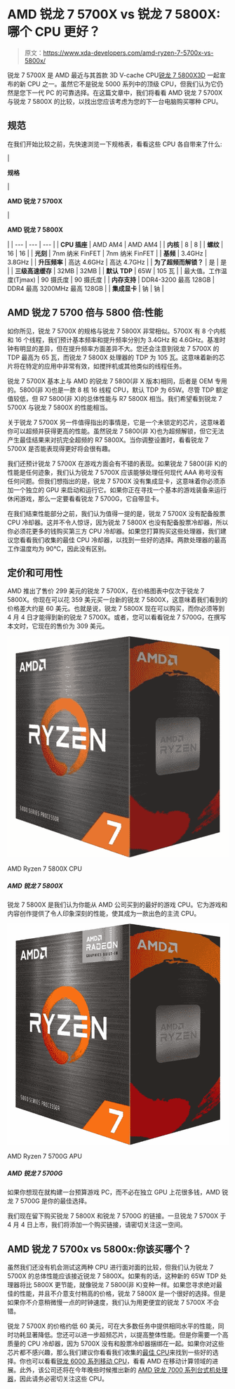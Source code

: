 # AMD 锐龙 7 5700X vs 锐龙 7 5800X:哪个 CPU 更好？

> 原文：<https://www.xda-developers.com/amd-ryzen-7-5700x-vs-5800x/>

锐龙 7 5700X 是 AMD 最近与其首款 3D V-cache CPU[锐龙 7 5800X3D](https://www.xda-developers.com/amd-ryzen-7-5800x-vs-amd-ryzen-7-5800x3d/) 一起宣布的新 CPU 之一。虽然它不是锐龙 5000 系列中的顶级 CPU，但我们认为它仍然是您下一代 PC 的可靠选择。在这篇文章中，我们将看看 AMD 锐龙 7 5700X 与锐龙 7 5800X 的比较，以找出您应该考虑为您的下一台电脑购买哪种 CPU。

## 规范

在我们开始比较之前，先快速浏览一下规格表，看看这些 CPU 各自带来了什么:

| 

**规格**

 | 

**AMD 锐龙 7 5700X**

 | 

**AMD 锐龙 7 5800X**

 |
| --- | --- | --- |
| **CPU 插座** | AMD AM4 | AMD AM4 |
| **内核** | 8 | 8 |
| **螺纹** | 16 | 16 |
| **光刻** | 7nm 纳米 FinFET | 7nm 纳米 FinFET |
| **基频** | 3.4GHz | 3.8GHz |
| **升压频率** | 高达 4.6GHz | 高达 4.7GHz |
| **为了超频而解锁？** | 是 | 是 |
| **三级高速缓存** | 32MB | 32MB |
| **默认 TDP** | 65W | 105 瓦 |
| 最大值。工作温度(Tjmax) | 90 摄氏度 | 90 摄氏度 |
| **内存支持** | DDR4-3200 最高 128GB | DDR4 最高 3200MHz 最高 128GB |
| **集成显卡** | 钠 | 钠 |

## AMD 锐龙 7 5700 倍与 5800 倍:性能

如你所见，锐龙 7 5700X 的规格与锐龙 7 5800X 非常相似。5700X 有 8 个内核和 16 个线程，我们预计基本频率和提升频率分别为 3.4GHz 和 4.6GHz。基准时钟有明显的差异，但在提升频率方面差异不大。您还会注意到锐龙 7 5700X 的 TDP 最高为 65 瓦，而锐龙 7 5800X 处理器的 TDP 为 105 瓦。这意味着新的芯片将在特定的应用中非常有效，如搅拌机或其他类似的线程任务。

锐龙 7 5700X 基本上与 AMD 的锐龙 7 5800(非 X 版本)相同，后者是 OEM 专用的。5800(非 X)也是一款 8 核 16 线程 CPU，默认 TDP 为 65W。尽管 TDP 额定值较低，但 R7 5800(非 X)的总体性能与 R7 5800X 相当。我们希望看到锐龙 7 5700X 与锐龙 7 5800X 的性能相当。

关于锐龙 7 5700X 另一件值得指出的事情是，它是一个未锁定的芯片，这意味着你可以超频并获得更高的性能。虽然锐龙 7 5800(非 X)也为超频解锁，但它无法产生最佳结果来对抗完全超频的 R7 5800X。当你调整设置时，看看锐龙 7 5700X 是否能表现得更好将会很有趣。

我们还预计锐龙 7 5700X 在游戏方面会有不错的表现。如果锐龙 7 5800(非 K)的性能是任何迹象，我们认为锐龙 7 5700X 应该能够处理任何现代 AAA 称号没有任何问题。但我们想指出的是，锐龙 7 5700X 没有集成显卡，这意味着你必须添加一个独立的 GPU 来启动和运行它。如果你正在寻找一个基本的游戏装备来运行休闲游戏，那么一定要看看锐龙 7 5700G，它自带显卡。

在我们结束性能部分之前，我们认为值得一提的是，锐龙 7 5700X 没有配备股票 CPU 冷却器。这并不令人惊讶，因为锐龙 7 5800X 也没有配备股票冷却器，所以你必须花更多的钱购买第三方 CPU 冷却器。如果您打算购买这些处理器，我们建议您看看我们收集的最佳 CPU 冷却器，以找到一些好的选择。两款处理器的最高工作温度均为 90°C，因此没有区别。

## 定价和可用性

AMD 推出了售价 299 美元的锐龙 7 5700X，在价格图表中仅次于锐龙 7 5800X。你现在可以花 359 美元买一台新的锐龙 7 5800X，这意味着我们看到的价格差大约是 60 美元。也就是说，锐龙 7 5800X 现在可以购买，而你必须等到 4 月 4 日才能得到新的锐龙 7 5700X。或者，您可以看看锐龙 7 5700G，在撰写本文时，它现在的售价为 309 美元。

 <picture>![The Ryzen 7 5800X is what we think is the best gaming CPU you can buy from the house of AMD. It offers impressive performance for gaming as well as content creation, making it a fantastic mainstream CPU overall.](img/4fc21fa240c4225d866fb9c71b1f8da0.png)</picture> 

AMD Ryzen 7 5800X CPU

##### AMD 锐龙 7 5800X

锐龙 7 5800X 是我们认为你能从 AMD 公司买到的最好的游戏 CPU。它为游戏和内容创作提供了令人印象深刻的性能，使其成为一款出色的主流 CPU。

 <picture>![AMD Ryzen 7 5700G is your best bet if you want to build a budget gaming PC right now without having to spend a lot of money on a discrete GPU.](img/7be4d7d072bd6a99848d4f3e8403b69b.png)</picture> 

AMD Ryzen 7 5700G APU

##### AMD 锐龙 7 5700G

如果你想现在就构建一台预算游戏 PC，而不必在独立 GPU 上花很多钱，AMD 锐龙 7 5700G 是你的最佳选择。

我们现在留下购买锐龙 7 5800X 和锐龙 7 5700G 的链接。一旦锐龙 7 5700X 于 4 月 4 日上市，我们将添加一个购买链接，请密切关注这一空间。

## AMD 锐龙 7 5700x vs 5800x:你该买哪个？

虽然我们还没有机会测试这两种 CPU 进行面对面的比较，但我们认为锐龙 7 5700X 的总体性能应该接近锐龙 7 5800X。如果有的话，这种新的 65W TDP 处理器将比 5800X 更节能，就像锐龙 7 5800(非 K)变种一样。如果您寻求绝对最佳的性能，并且不介意支付稍高的价格，锐龙 7 5800X 是一个很好的选择。但是如果你不介意稍微慢一点的时钟速度，我们认为用更便宜的锐龙 7 5700X 不会错。

锐龙 7 5700X 的价格约低 60 美元，可在大多数任务中提供相同水平的性能，同时功耗显著降低。您还可以进一步超频芯片，以提高整体性能。但是你需要一个高质量的 CPU 冷却器，因为 5700X 没有和股票冷却器捆绑在一起。如果你对这些芯片都不感兴趣，那么我们建议你看看我们收集的[最佳 CPU](https://www.xda-developers.com/best-cpus/)来找到一些好的选择。你也可以看看[锐龙 6000 系列移动 CPU](https://www.xda-developers.com/amd-ryzen-6000/)，看看 AMD 在移动计算领域的进展。此外，该公司还将在今年晚些时候推出新的 [AMD 锐龙 7000 系列台式机处理器](https://www.xda-developers.com/amd-ryzen-7000/)，因此请务必密切关注这些 CPU。